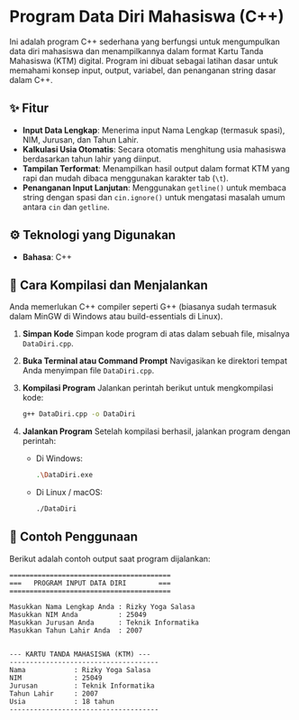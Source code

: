 # Program Data Diri Mahasiswa (C++)

Ini adalah program C++ sederhana yang berfungsi untuk mengumpulkan data diri mahasiswa dan menampilkannya dalam format Kartu Tanda Mahasiswa (KTM) digital. Program ini dibuat sebagai latihan dasar untuk memahami konsep input, output, variabel, dan penanganan string dasar dalam C++.

## ✨ Fitur

- **Input Data Lengkap**: Menerima input Nama Lengkap (termasuk spasi), NIM, Jurusan, dan Tahun Lahir.
- **Kalkulasi Usia Otomatis**: Secara otomatis menghitung usia mahasiswa berdasarkan tahun lahir yang diinput.
- **Tampilan Terformat**: Menampilkan hasil output dalam format KTM yang rapi dan mudah dibaca menggunakan karakter tab (`\t`).
- **Penanganan Input Lanjutan**: Menggunakan `getline()` untuk membaca string dengan spasi dan `cin.ignore()` untuk mengatasi masalah umum antara `cin` dan `getline`.

## ⚙️ Teknologi yang Digunakan

- **Bahasa**: C++

## 🚀 Cara Kompilasi dan Menjalankan

Anda memerlukan C++ compiler seperti G++ (biasanya sudah termasuk dalam MinGW di Windows atau build-essentials di Linux).

1.  **Simpan Kode**
    Simpan kode program di atas dalam sebuah file, misalnya `DataDiri.cpp`.

2.  **Buka Terminal atau Command Prompt**
    Navigasikan ke direktori tempat Anda menyimpan file `DataDiri.cpp`.

3.  **Kompilasi Program**
    Jalankan perintah berikut untuk mengkompilasi kode:
    ```bash
    g++ DataDiri.cpp -o DataDiri
    ```

4.  **Jalankan Program**
    Setelah kompilasi berhasil, jalankan program dengan perintah:
    -   Di Windows:
        ```bash
        .\DataDiri.exe
        ```
    -   Di Linux / macOS:
        ```bash
        ./DataDiri
        ```

## 📝 Contoh Penggunaan

Berikut adalah contoh output saat program dijalankan:

```
========================================
===   PROGRAM INPUT DATA DIRI        ===
========================================

Masukkan Nama Lengkap Anda : Rizky Yoga Salasa
Masukkan NIM Anda          : 25049
Masukkan Jurusan Anda      : Teknik Informatika
Masukkan Tahun Lahir Anda  : 2007


--- KARTU TANDA MAHASISWA (KTM) ---
-------------------------------------
Nama            : Rizky Yoga Salasa
NIM             : 25049
Jurusan         : Teknik Informatika
Tahun Lahir     : 2007
Usia            : 18 tahun
-------------------------------------
```
